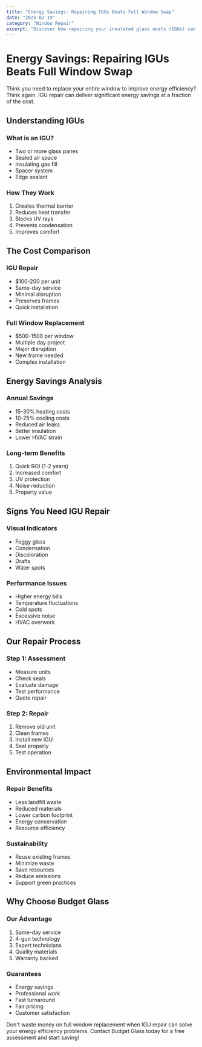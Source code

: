 ```yaml
---
title: "Energy Savings: Repairing IGUs Beats Full Window Swap"
date: "2025-02-19"
category: "Window Repair"
excerpt: "Discover how repairing your insulated glass units (IGUs) can save both energy and money compared to full window replacement."
---
```


# Energy Savings: Repairing IGUs Beats Full Window Swap

Think you need to replace your entire window to improve energy efficiency? Think again. IGU repair can deliver significant energy savings at a fraction of the cost.

## Understanding IGUs

### What is an IGU?
- Two or more glass panes
- Sealed air space
- Insulating gas fill
- Spacer system
- Edge sealant

### How They Work
1. Creates thermal barrier
2. Reduces heat transfer
3. Blocks UV rays
4. Prevents condensation
5. Improves comfort

## The Cost Comparison

### IGU Repair
- $100-200 per unit
- Same-day service
- Minimal disruption
- Preserves frames
- Quick installation

### Full Window Replacement
- $500-1500 per window
- Multiple day project
- Major disruption
- New frame needed
- Complex installation

## Energy Savings Analysis

### Annual Savings
- 15-30% heating costs
- 10-25% cooling costs
- Reduced air leaks
- Better insulation
- Lower HVAC strain

### Long-term Benefits
1. Quick ROI (1-2 years)
2. Increased comfort
3. UV protection
4. Noise reduction
5. Property value

## Signs You Need IGU Repair

### Visual Indicators
- Foggy glass
- Condensation
- Discoloration
- Drafts
- Water spots

### Performance Issues
- Higher energy bills
- Temperature fluctuations
- Cold spots
- Excessive noise
- HVAC overwork

## Our Repair Process

### Step 1: Assessment
- Measure units
- Check seals
- Evaluate damage
- Test performance
- Quote repair

### Step 2: Repair
1. Remove old unit
2. Clean frames
3. Install new IGU
4. Seal properly
5. Test operation

## Environmental Impact

### Repair Benefits
- Less landfill waste
- Reduced materials
- Lower carbon footprint
- Energy conservation
- Resource efficiency

### Sustainability
- Reuse existing frames
- Minimize waste
- Save resources
- Reduce emissions
- Support green practices

## Why Choose Budget Glass

### Our Advantage
1. Same-day service
2. 4-gun technology
3. Expert technicians
4. Quality materials
5. Warranty backed

### Guarantees
- Energy savings
- Professional work
- Fast turnaround
- Fair pricing
- Customer satisfaction

Don't waste money on full window replacement when IGU repair can solve your energy efficiency problems. Contact Budget Glass today for a free assessment and start saving! 